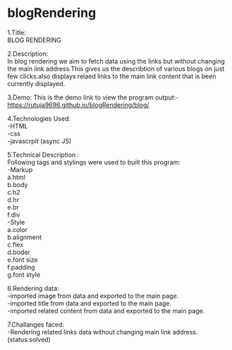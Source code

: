# blogRendering

1.Title:\
BLOG RENDERING

2.Description:\
In blog rendering we aim to fetch data using the links but without changing the main link address.This gives us the describtion of various blogs on just few clicks.also displays relaed links to the main link content that is been currently displayed.

3.Demo:
This is the demo link to view the program output:-
https://rutuja9696.github.io/blogRendering/blog/

4.Technologies Used:\
-HTML\
-css\
-javascrpit (async JS)

5.Technical Description :\
Following tags and stylings were used to built this program:\
-Markup\
a.html\
b.body\
c.h2\
d.hr\
e.br\
f.div\
-Style\
a.color\
b.alignment\
c.flex\
d.boder\
e.font size\
f.padding\
g.font style

6.Rendering data:\
-imported image from data and exported to the main page.\
-imported title from data and exported to the main page.\
-imported related content from data and exported to the main page.

7.Challanges faced:\
-Rendering related links data without changing main link address. (status:solved)
